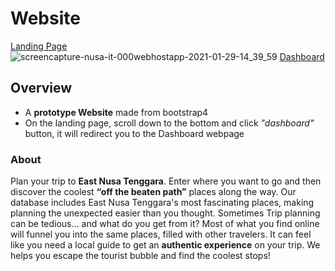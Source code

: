 # Website

[Landing Page](https://nusa-it.000webhostapp.com/)
![screencapture-nusa-it-000webhostapp-2021-01-29-14_39_59](https://user-images.githubusercontent.com/64743796/106986720-4933c780-67af-11eb-9606-cfd161fd3bbf.png)
[Dashboard](https://nusa-it.000webhostapp.com/dashboard/examples/1-dashboard.html)


## Overview

- A **prototype Website** made from bootstrap4
- On the landing page, scroll down to the bottom and click _"dashboard"_ button, 
  it will redirect you to the Dashboard webpage

### About

Plan your trip to **East Nusa Tenggara**. Enter where you want to go and then discover the coolest **“off the beaten path”** places along the way. Our database includes East Nusa Tenggara's most fascinating places, making planning the unexpected easier than you thought. Sometimes Trip planning can be tedious… and what do you get from it? Most of what you find online will funnel you into the same places, filled with other travelers. It can feel like you need a local guide to get an **authentic experience** on your trip. We helps you escape the tourist bubble and find the coolest stops!
